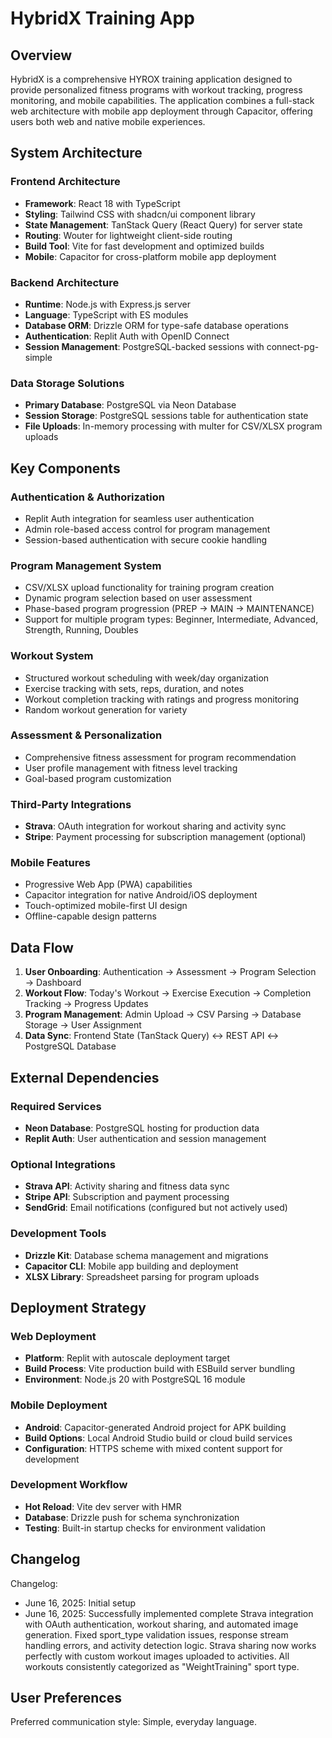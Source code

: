 # HybridX Training App

## Overview

HybridX is a comprehensive HYROX training application designed to provide personalized fitness programs with workout tracking, progress monitoring, and mobile capabilities. The application combines a full-stack web architecture with mobile app deployment through Capacitor, offering users both web and native mobile experiences.

## System Architecture

### Frontend Architecture
- **Framework**: React 18 with TypeScript
- **Styling**: Tailwind CSS with shadcn/ui component library
- **State Management**: TanStack Query (React Query) for server state
- **Routing**: Wouter for lightweight client-side routing
- **Build Tool**: Vite for fast development and optimized builds
- **Mobile**: Capacitor for cross-platform mobile app deployment

### Backend Architecture
- **Runtime**: Node.js with Express.js server
- **Language**: TypeScript with ES modules
- **Database ORM**: Drizzle ORM for type-safe database operations
- **Authentication**: Replit Auth with OpenID Connect
- **Session Management**: PostgreSQL-backed sessions with connect-pg-simple

### Data Storage Solutions
- **Primary Database**: PostgreSQL via Neon Database
- **Session Storage**: PostgreSQL sessions table for authentication state
- **File Uploads**: In-memory processing with multer for CSV/XLSX program uploads

## Key Components

### Authentication & Authorization
- Replit Auth integration for seamless user authentication
- Admin role-based access control for program management
- Session-based authentication with secure cookie handling

### Program Management System
- CSV/XLSX upload functionality for training program creation
- Dynamic program selection based on user assessment
- Phase-based program progression (PREP → MAIN → MAINTENANCE)
- Support for multiple program types: Beginner, Intermediate, Advanced, Strength, Running, Doubles

### Workout System
- Structured workout scheduling with week/day organization
- Exercise tracking with sets, reps, duration, and notes
- Workout completion tracking with ratings and progress monitoring
- Random workout generation for variety

### Assessment & Personalization
- Comprehensive fitness assessment for program recommendation
- User profile management with fitness level tracking
- Goal-based program customization

### Third-Party Integrations
- **Strava**: OAuth integration for workout sharing and activity sync
- **Stripe**: Payment processing for subscription management (optional)

### Mobile Features
- Progressive Web App (PWA) capabilities
- Capacitor integration for native Android/iOS deployment
- Touch-optimized mobile-first UI design
- Offline-capable design patterns

## Data Flow

1. **User Onboarding**: Authentication → Assessment → Program Selection → Dashboard
2. **Workout Flow**: Today's Workout → Exercise Execution → Completion Tracking → Progress Updates
3. **Program Management**: Admin Upload → CSV Parsing → Database Storage → User Assignment
4. **Data Sync**: Frontend State (TanStack Query) ↔ REST API ↔ PostgreSQL Database

## External Dependencies

### Required Services
- **Neon Database**: PostgreSQL hosting for production data
- **Replit Auth**: User authentication and session management

### Optional Integrations
- **Strava API**: Activity sharing and fitness data sync
- **Stripe API**: Subscription and payment processing
- **SendGrid**: Email notifications (configured but not actively used)

### Development Tools
- **Drizzle Kit**: Database schema management and migrations
- **Capacitor CLI**: Mobile app building and deployment
- **XLSX Library**: Spreadsheet parsing for program uploads

## Deployment Strategy

### Web Deployment
- **Platform**: Replit with autoscale deployment target
- **Build Process**: Vite production build with ESBuild server bundling
- **Environment**: Node.js 20 with PostgreSQL 16 module

### Mobile Deployment
- **Android**: Capacitor-generated Android project for APK building
- **Build Options**: Local Android Studio build or cloud build services
- **Configuration**: HTTPS scheme with mixed content support for development

### Development Workflow
- **Hot Reload**: Vite dev server with HMR
- **Database**: Drizzle push for schema synchronization
- **Testing**: Built-in startup checks for environment validation

## Changelog

Changelog:
- June 16, 2025: Initial setup
- June 16, 2025: Successfully implemented complete Strava integration with OAuth authentication, workout sharing, and automated image generation. Fixed sport_type validation issues, response stream handling errors, and activity detection logic. Strava sharing now works perfectly with custom workout images uploaded to activities. All workouts consistently categorized as "WeightTraining" sport type.

## User Preferences

Preferred communication style: Simple, everyday language.